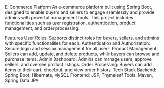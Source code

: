 E-Commerce Platform
An e-commerce platform built using Spring Boot, designed to enable buyers and sellers to engage seamlessly and provide admins with powerful management tools. This project includes functionalities such as user registration, authentication, product management, and order processing.

Features
User Roles: Supports distinct roles for buyers, sellers, and admins with specific functionalities for each.
Authentication and Authorization: Secure login and session management for all users.
Product Management: Sellers can add, update, and delete products, while buyers can browse and purchase items.
Admin Dashboard: Admins can manage users, approve sellers, and oversee product listings.
Order Processing: Buyers can add items to their cart, checkout, and view order history.
Tech Stack
Backend: Spring Boot, Hibernate, MySQL
Frontend: JSP, Thymeleaf
Tools: Maven, Spring Data JPA
